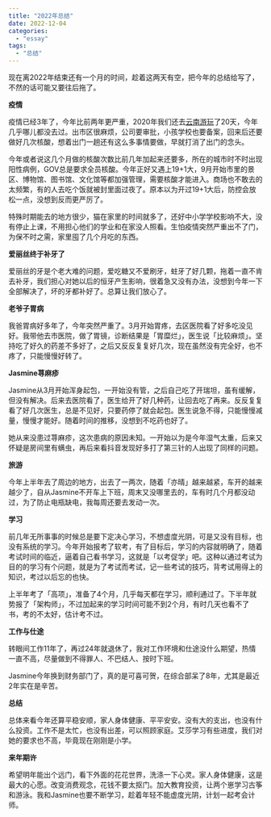 ```yaml
---
title: "2022年总结"
date: 2022-12-04
categories: 
  - "essay"
tags: 
  - "总结"
---
```


现在离2022年结束还有一个月的时间，趁着这两天有空，把今年的总结给写了，不然的话可能又要往后拖了。

**疫情**

疫情已经3年了，今年比前两年更严重，2020年我们还去[云南游玩](https://www.jfsay.com/archives/1687.html)了20天，今年几乎哪儿都没去过。出市区很麻烦，公司要审批，小孩学校也要备案，回来后还要做好几次核酸，想着出门一趟还有这么多事情要做，早就打消了出门的念头。

今年或者说这几个月做的核酸次数比前几年加起来还要多，所在的城市时不时出现阳性病例，GOV总是要求全员核酸。今年正好又遇上19+1大，9月开始市里的景区、博物馆、图书馆、文化馆等都加强管理，需要核酸才能进入。商场也不敢去的太频繁，有的人去吃个饭就被封里面过夜了。原本以为开过19+1大后，防控会放松一点，没想到反而更严厉了。

特殊时期能去的地方很少，猫在家里的时间就多了，还好中小学学校影响不大，没有停止上课，不用担心他们的学业和在家没人照看。生怕疫情突然严重出不了门，为保不时之需，家里囤了几个月吃的东西。

**爱丽丝终于补牙了**

爱丽丝的牙是个老大难的问题，爱吃糖又不爱刷牙，蛀牙了好几颗，拖着一直不肯去补牙，我们担心对她以后的恒牙产生影响，很着急又没有办法，没想到今年一下全部解决了，坏的牙都补好了。总算让我们放心了。

**老爷子胃病**

我爸胃病好多年了，今年突然严重了。3月开始胃疼，去区医院看了好多吃没见好。我带他去市医院，做了胃镜，诊断结果是「胃糜烂」，医生说「比较麻烦」。坚持吃了好久的药差不多好了，之后又反反复复好几次，现在虽然没有完全好，也不疼了，只能慢慢好转了。

**Jasmine荨麻疹**

Jasmine从3月开始浑身起包，一开始没有管，之后自己吃了开瑞坦，虽有缓解，但没有解决。后来去医院看了，医生给开了好几种药，让回去吃了再来。反反复复看了好几次医生，总是不见好，只要药停了就会起包。医生说急不得，只能慢慢减量，慢慢才能好。随着时间的推移，没想到不吃药也好了。

她从来没患过荨麻疹，这次患病的原因未知。一开始以为是今年湿气太重，后来又怀疑是房间里有螨虫，再后来看抖音发现好多打了第三针的人出现了同样的问题。

**旅游**

今年上半年去了周边的地方，出去了一两次，随着「亦晴」越来越紧，车开的越来越少了，自从Jasmine不开车上下班，周末又没哪里去的，车有时几个月都没动过，为了防止电瓶缺电，我每周还要去发动一次。

**学习**

前几年无所事事的时候总是要下定决心学习，不想虚度光阴，可是又没有目标，也没有系统的学习。今年开始报考了软考，有了目标后，学习的内容就明确了，随着考试时间的临近，逼着自己看书学习，这就是「以考促学」吧。这种以通过考试为目的的学习有个问题，就是为了考试而考试，记一些考试的技巧，背考试用得上的知识，考过以后忘的也快。

上半年考了「高项」，准备了4个月，几乎每天都在学习，顺利通过了。下半年就势报了「架构师」，不过加起来的学习时间可能不到2个月，有时几天也看不了书，考的不太好，估计考不过。

**工作与仕途**

转眼间工作11年了，再过24年就退休了，我对工作环境和仕途没什么期望，热情一直不高，尽量做到不得罪人、不巴结人、按时下班。

Jasmine今年换到财务部门了，真的是可喜可贺，在综合部呆了8年，尤其是最近2年实在是辛苦。

**总结**

总体来看今年还算平稳安顺，家人身体健康、平平安安。没有大的支出，也没有什么投资。工作不是太忙，也没有出差，可以照顾家庭。艾莎学习有些进度，我们对她的要求也不高，毕竟现在刚刚是小学。

**来年期许**

希望明年能出个远门，看下外面的花花世界，洗涤一下心灵。家人身体健康，这是最大的心愿。改变消费观念，花钱不要太抠门。加大教育投资，让两个崽学习古筝和游泳。我和Jasmine也要不断学习，趁着年轻不能虚度光阴，计划一起考会计师。
